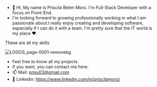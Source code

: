 - 👋 Hi, My name is Priscila Belen Moro. I'm Full-Stack Developer with a focus on Front-End. 
- I'm looking forward to growing professionally working in what I am passionate about.I really enjoy creating and developing software, especially if I can do it with a team. I'm pretty sure that the IT world is my place ♥.

<!---
PriMoro/PriMoro is a ✨ special ✨ repository because its `README.md` (this file) appears on your GitHub profile.
You can click the Preview link to take a look at your changes.
--->
These are all my skills




![LOGOS_page-0001-removebg](https://user-images.githubusercontent.com/86128822/167325713-ab4fa617-40e5-4732-bd16-999eff509548.png)
- Feel free to know all my projects.
- If you want, you can contact me here:
- 📫 Mail: prisu03@gmail.com
- 👀 Linkedin: https://www.linkedin.com/in/priscilamoro/
